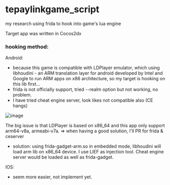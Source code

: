 # tepaylinkgame_script

my research using frida to hook into game's lua engine

Target app was written in Cocos2dx

### hooking method:

Android:
- because this game is compatible with LDPlayer emulator, which using libhoudini - an ARM translation layer for android developed by Intel and Google to run ARM apps on x86 architecture, so my target is hooking on this lib first...
- frida is not officially support, tried --realm option but not working, no problem.
- I have tried cheat engine server, look likes not compatible also (CE hangs)

![image](https://github.com/toanlcgift/tepaylinkgame_script/assets/12400049/d706547d-4db1-4b90-98e8-0af6b8f80ae9)

  The big issue is that LDPlayer is based on x86_64 and this app only support arm64-v8a, armeabi-v7a. => when having a good solution, I'll PR for frida & ceserver
  
- solution: using frida-gadget-arm.so in embedded mode, libhoudini will load arm lib on x86_64 device. I use LIEF as injection tool. Cheat engine server would be loaded as well as frida-gadget.

IOS:
- seem more easier, not implement yet. 
